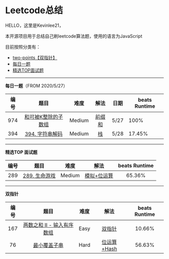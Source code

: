 # Leetcode总结
HELLO，这里是Kevinlee21，

本开源项目用于总结自己刷leetcode算法题，使用的语言为JavaScript

目前按照分类有：

+ [two-points【双指针】](https://github.com/lxxxxxxx21/Leetcode_summary/tree/master/two-points)
+ [每日一题](https://github.com/lxxxxxxx21/Leetcode_summary/tree/master/daily "From 2020/5/27")
+ [精选TOP面试题](https://github.com/lxxxxxxx21/Leetcode_summary/tree/master/TOP_interview)

******

**每日一题**（FROM 2020/5/27）

| 编号 |                             题目                             |  难度  |                             解法                             | 日期 | beats Runtime |
| :--: | :----------------------------------------------------------: | :----: | :----------------------------------------------------------: | :--: | ------------- |
| 974  | [和可被K整除的子数组](https://leetcode-cn.com/problems/subarray-sums-divisible-by-k/) | Medium | [前缀和](https://github.com/lxxxxxxx21/Leetcode_summary/blob/master/daily/974/solution2.js) | 5/27 | 100%          |
| 394  | [394. 字符串解码](https://leetcode-cn.com/problems/decode-string/) | Medium | [栈](https://github.com/lxxxxxxx21/Leetcode_summary/blob/master/daily/394/solution.js) | 5/28 | 17.45%        |

******

**精选TOP 面试题**

| 编号 |                             题目                             |  难度  |                             解法                             | beats Runtime |
| :--: | :----------------------------------------------------------: | :----: | :----------------------------------------------------------: | :-----------: |
| 289  | [289. 生命游戏](https://leetcode-cn.com/problems/game-of-life/) | Medium | [模拟+位运算](https://github.com/lxxxxxxx21/Leetcode_summary/blob/master/TOP_interview/289/solution.js) |    65.36%     |



******

**双指针**

| 编号 |                             题目                             | 难度 |                             解法                             | beats Runtime |
| :--: | :----------------------------------------------------------: | :--: | :----------------------------------------------------------: | :-----------: |
| 167  | [两数之和 II - 输入有序数组](https://leetcode-cn.com/problems/two-sum-ii-input-array-is-sorted/) | Easy | [双指针](https://github.com/lxxxxxxx21/Leetcode_summary/blob/master/two-points/167/solution.js) |    10.66%     |
|  76  | [最小覆盖子串](https://leetcode-cn.com/problems/minimum-window-substring/) | Hard | [位运算+Hash](https://github.com/lxxxxxxx21/Leetcode_summary/blob/master/two-points/76/solution.js) |    56.63%     |


